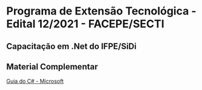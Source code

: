 # Programa de Extensão Tecnológica - Edital 12/2021 - FACEPE/SECTI

## Capacitação em .Net do IFPE/SiDi



## Material Complementar
[Guia do C# - Microsoft](https://docs.microsoft.com/en-us/dotnet/csharp/tour-of-csharp/)
